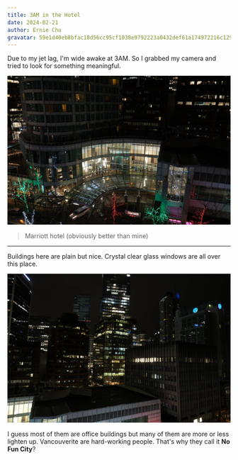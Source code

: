 ```yaml
---
title: 3AM in the Hotel
date: 2024-02-21
author: Ernie Chu
gravatar: 59e1d40eb8bfac18d56cc95cf1038e9792223a0432def61a174972216c129505
---
```


Due to my jet lag, I'm wide awake at 3AM. So I grabbed my camera and tried to look for something meaningful.

![](/img/01-3am-in-the-hotel/marriott.webp)

> Marriott hotel (obviously better than mine)

---

Buildings here are plain but nice. Crystal clear glass windows are all over this place.

![](/img/01-3am-in-the-hotel/vc.webp)

I guess most of them are office buildings but many of them are more or less lighten up. Vancouverite are hard-working people. That's why they call it **No Fun City**?


